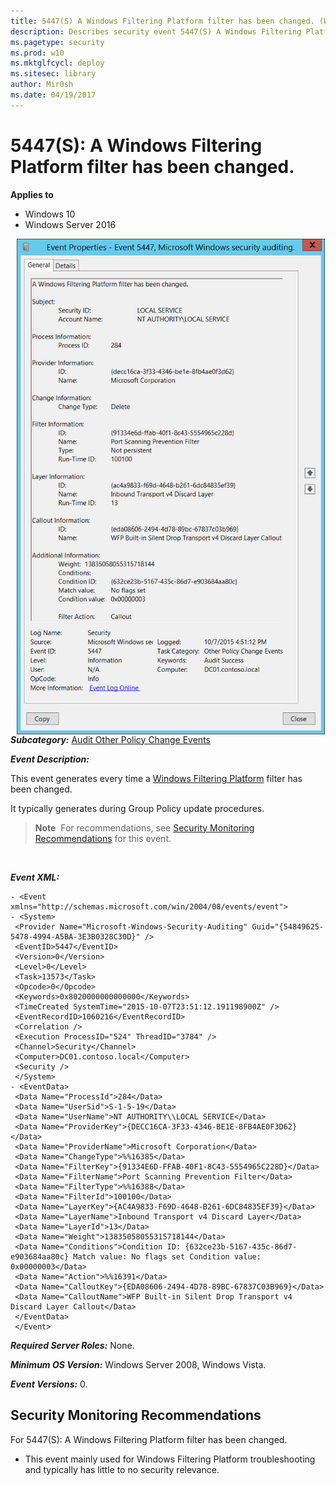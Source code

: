 ```yaml
---
title: 5447(S) A Windows Filtering Platform filter has been changed. (Windows 10)
description: Describes security event 5447(S) A Windows Filtering Platform filter has been changed.
ms.pagetype: security
ms.prod: w10
ms.mktglfcycl: deploy
ms.sitesec: library
author: Mir0sh
ms.date: 04/19/2017
---
```


# 5447(S): A Windows Filtering Platform filter has been changed.

**Applies to**
-   Windows 10
-   Windows Server 2016


<img src="images/event-5447.png" alt="Event 5447 illustration" width="493" height="793" hspace="10" align="left" />

***Subcategory:***&nbsp;[Audit Other Policy Change Events](audit-other-policy-change-events.md)

***Event Description:***

This event generates every time a [Windows Filtering Platform](https://msdn.microsoft.com/en-us/library/windows/desktop/aa366510(v=vs.85).aspx) filter has been changed.

It typically generates during Group Policy update procedures.

> **Note**&nbsp;&nbsp;For recommendations, see [Security Monitoring Recommendations](#security-monitoring-recommendations) for this event.

<br clear="all">

***Event XML:***
```
- <Event xmlns="http://schemas.microsoft.com/win/2004/08/events/event">
- <System>
 <Provider Name="Microsoft-Windows-Security-Auditing" Guid="{54849625-5478-4994-A5BA-3E3B0328C30D}" /> 
 <EventID>5447</EventID> 
 <Version>0</Version> 
 <Level>0</Level> 
 <Task>13573</Task> 
 <Opcode>0</Opcode> 
 <Keywords>0x8020000000000000</Keywords> 
 <TimeCreated SystemTime="2015-10-07T23:51:12.191198900Z" /> 
 <EventRecordID>1060216</EventRecordID> 
 <Correlation /> 
 <Execution ProcessID="524" ThreadID="3784" /> 
 <Channel>Security</Channel> 
 <Computer>DC01.contoso.local</Computer> 
 <Security /> 
 </System>
- <EventData>
 <Data Name="ProcessId">284</Data> 
 <Data Name="UserSid">S-1-5-19</Data> 
 <Data Name="UserName">NT AUTHORITY\\LOCAL SERVICE</Data> 
 <Data Name="ProviderKey">{DECC16CA-3F33-4346-BE1E-8FB4AE0F3D62}</Data> 
 <Data Name="ProviderName">Microsoft Corporation</Data> 
 <Data Name="ChangeType">%%16385</Data> 
 <Data Name="FilterKey">{91334E6D-FFAB-40F1-8C43-5554965C228D}</Data> 
 <Data Name="FilterName">Port Scanning Prevention Filter</Data> 
 <Data Name="FilterType">%%16388</Data> 
 <Data Name="FilterId">100100</Data> 
 <Data Name="LayerKey">{AC4A9833-F69D-4648-B261-6DC84835EF39}</Data> 
 <Data Name="LayerName">Inbound Transport v4 Discard Layer</Data> 
 <Data Name="LayerId">13</Data> 
 <Data Name="Weight">13835058055315718144</Data> 
 <Data Name="Conditions">Condition ID: {632ce23b-5167-435c-86d7-e903684aa80c} Match value: No flags set Condition value: 0x00000003</Data> 
 <Data Name="Action">%%16391</Data> 
 <Data Name="CalloutKey">{EDA08606-2494-4D78-89BC-67837C03B969}</Data> 
 <Data Name="CalloutName">WFP Built-in Silent Drop Transport v4 Discard Layer Callout</Data> 
 </EventData>
 </Event>

```

***Required Server Roles:*** None.

***Minimum OS Version:*** Windows Server 2008, Windows Vista.

***Event Versions:*** 0.

## Security Monitoring Recommendations

For 5447(S): A Windows Filtering Platform filter has been changed.

-   This event mainly used for Windows Filtering Platform troubleshooting and typically has little to no security relevance.

